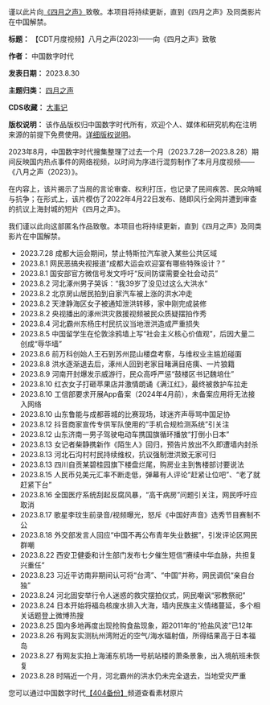 谨以此片向[《四月之声》](https://chinadigitaltimes.net/chinese/tag/%E5%9B%9B%E6%9C%88%E4%B9%8B%E5%A3%B0)致敬。本项目将持续更新，直到《四月之声》及同类影片在中国解禁。




**标题：** 【CDT月度视频】八月之声(2023)——向《四月之声》致敬  

**作者：** 中国数字时代  

**发表日期：** 2023.8.30  

**主题归类：** [四月之声](https://chinadigitaltimes.net/space/%E5%9B%9B%E6%9C%88%E4%B9%8B%E5%A3%B0)  

**CDS收藏：** [大事记](https://chinadigitaltimes.net/chinese/chronicle-of-major-events)  

**版权说明：** 该作品版权归中国数字时代所有，欢迎个人、媒体和研究机构在注明来源的前提下免费使用。[详细版权说明](https://chinadigitaltimes.net/chinese/copyright)。



2023年8月，中国数字时代搜集整理了过去一个月（2023.7.28—2023.8.28）期间反映国内热点事件的网络视频，以时间为序进行混剪制作了本月月度视频——《八月之声（2023）》。


在内容上，该片揭示了当局的言论审查、权利打压，也记录了民间疾苦、民众呐喊与抗争；在形式上，该片模仿了2022年4月22日发布、随即风行全网并遭到审查的抗议上海封城的短片《四月之声》。


我们谨以此向这部匿名作品致敬。本项目也将持续更新，直到《四月之声》及同类影片在中国解禁。


* 2023.7.28 成都大运会期间，禁止特斯拉汽车驶入某些公共区域
* 2023.8.1 网民恶搞央视报道“成都大运会欢迎宴有哪些特殊设计？”
* 2023.8.1 国安部官方微信号发文呼吁“反间防谍需要全社会动员”
* 2023.8.2 河北涿州男子哭诉：“我39岁了没见过这么大洪水“
* 2023.8.2 北京房山居民拍到自家汽车被上涨的洪水冲走
* 2023.8.2 天津静海区女子被通知泄洪转移，家中刚完成装修
* 2023.8.2 央视播出的涿州洪灾救援视频被民众质疑摆拍作秀
* 2023.8.4 河北霸州东杨庄村民抗议当地泄洪造成严重损失
* 2023.8.5 中国留学生在伦敦涂鸦墙上写“社会主义核心价值观”，后因大量二创成“辱华墙”
* 2023.8.6 前万科创始人王石到苏州昆山楼盘考察，与维权业主尴尬碰面
* 2023.8.8 洪水逐渐退去后，涿州人回到老家目睹满目疮痍、一片狼籍
* 2023.8.9 河南开封爆发示威游行，民众高呼严惩“鼓楼区书记魏培仕”
* 2023.8.10 红衣女子打砸苹果店并激情朗诵《满江红》，最终被救护车拉走
* 2023.8.10 工信部要求开展App备案（2024年4月前），未备案应用将无法接入网络
* 2023.8.10 山东鲁能与成都蓉城的比赛现场，球迷齐声辱骂中国足协
* 2023.8.12 抖音商家宣传专供军队使用的“手机合规检测系统”引关注
* 2023.8.12 山东济南一男子驾驶电动车携国旗循环播放“打倒小日本”
* 2023.8.13 女记者柴静携新作《陌生人》回归，预告片放出不久即遭墙内封杀
* 2023.8.13 河北石沟村村民持续维权，抗议强制泄洪致无家可归
* 2023.8.13 四川自贡某碧桂园旗下楼盘烂尾，购房业主到售楼部讨要说法
* 2023.8.15 人民币兑美元汇率不断走低，弹幕有人评论“赶紧让位吧”、“老了就赶紧下台”
* 2023.8.16 全国医疗系统刮起反腐风暴，“高干病房”问题引关注，网民呼吁应取消
* 2023.8.17 歌星李玟生前录音/视频曝光，怒斥《中国好声音》选秀节目赛制不公
* 2023.8.18 外交部发言人回应“中国不再公布青年失业数据”，引发评论区网民群嘲
* 2023.8.22 西安卫健委和计生部门发布七夕催生短信“赓续中华血脉，共担复兴重任”
* 2023.8.23 习近平访南非期间认可将“台湾”、“中国”并称，网民调侃“亲自台独”
* 2023.8.24 河北固安举行令人迷惑的救灾摆拍仪式，网民嘲讽“邪教祭祀”
* 2023.8.24 日本开始将福岛核废水排入大海，墙内民族主义情绪蔓延，多个相关话题登上微博热搜
* 2023.8.25 国内多地再度出现抢购食盐现象，距2011年的“抢盐风波”已12年
* 2023.8.26 有网友实测杭州湾附近的空气/海水辐射值，所得结果高于日本福岛
* 2023.8.27 有网友实拍上海浦东机场一号航站楼的萧条景象，出入境航班未恢复
* 2023.8.28 时隔近一个月，河北霸州的洪水仍未完全退去，当地受灾严重


您可以通过中国数字时代[【404备份】](https://www.youtube.com/channel/UCkbaTue_7lj8LyeoV15sqKA/ "【404备份】")频道查看素材原片

